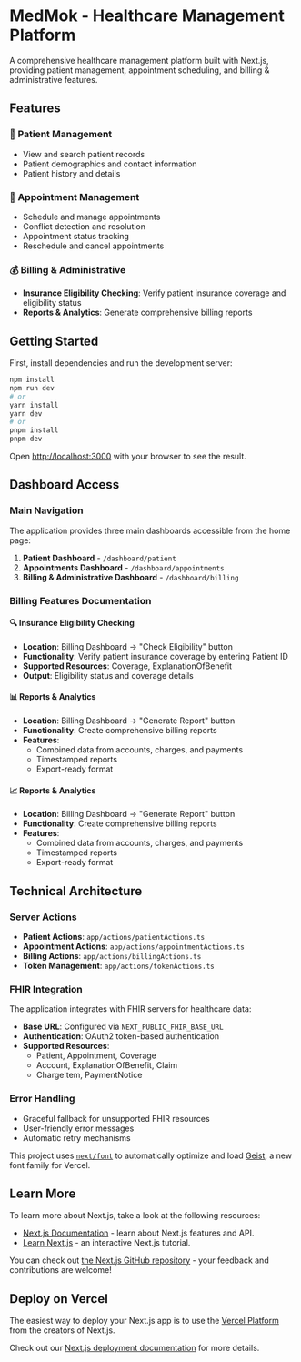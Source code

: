 # MedMok - Healthcare Management Platform

A comprehensive healthcare management platform built with Next.js, providing patient management, appointment scheduling, and billing & administrative features.

## Features

### 🏥 Patient Management
- View and search patient records
- Patient demographics and contact information
- Patient history and details

### 📅 Appointment Management
- Schedule and manage appointments
- Conflict detection and resolution
- Appointment status tracking
- Reschedule and cancel appointments

### 💰 Billing & Administrative
- **Insurance Eligibility Checking**: Verify patient insurance coverage and eligibility status
- **Reports & Analytics**: Generate comprehensive billing reports

## Getting Started

First, install dependencies and run the development server:

```bash
npm install
npm run dev
# or
yarn install
yarn dev
# or
pnpm install
pnpm dev
```

Open [http://localhost:3000](http://localhost:3000) with your browser to see the result.

## Dashboard Access

### Main Navigation
The application provides three main dashboards accessible from the home page:

1. **Patient Dashboard** - `/dashboard/patient`
2. **Appointments Dashboard** - `/dashboard/appointments`
3. **Billing & Administrative Dashboard** - `/dashboard/billing`

### Billing Features Documentation

#### 🔍 Insurance Eligibility Checking
- **Location**: Billing Dashboard → "Check Eligibility" button
- **Functionality**: Verify patient insurance coverage by entering Patient ID
- **Supported Resources**: Coverage, ExplanationOfBenefit
- **Output**: Eligibility status and coverage details

#### 📊 Reports & Analytics
- **Location**: Billing Dashboard → "Generate Report" button
- **Functionality**: Create comprehensive billing reports
- **Features**:
  - Combined data from accounts, charges, and payments
  - Timestamped reports
  - Export-ready format

#### 📈 Reports & Analytics
- **Location**: Billing Dashboard → "Generate Report" button
- **Functionality**: Create comprehensive billing reports
- **Features**:
  - Combined data from accounts, charges, and payments
  - Timestamped reports
  - Export-ready format

## Technical Architecture

### Server Actions
- **Patient Actions**: `app/actions/patientActions.ts`
- **Appointment Actions**: `app/actions/appointmentActions.ts`
- **Billing Actions**: `app/actions/billingActions.ts`
- **Token Management**: `app/actions/tokenActions.ts`

### FHIR Integration
The application integrates with FHIR servers for healthcare data:
- **Base URL**: Configured via `NEXT_PUBLIC_FHIR_BASE_URL`
- **Authentication**: OAuth2 token-based authentication
- **Supported Resources**:
  - Patient, Appointment, Coverage
  - Account, ExplanationOfBenefit, Claim
  - ChargeItem, PaymentNotice

### Error Handling
- Graceful fallback for unsupported FHIR resources
- User-friendly error messages
- Automatic retry mechanisms

This project uses [`next/font`](https://nextjs.org/docs/app/building-your-application/optimizing/fonts) to automatically optimize and load [Geist](https://vercel.com/font), a new font family for Vercel.

## Learn More

To learn more about Next.js, take a look at the following resources:

- [Next.js Documentation](https://nextjs.org/docs) - learn about Next.js features and API.
- [Learn Next.js](https://nextjs.org/learn) - an interactive Next.js tutorial.

You can check out [the Next.js GitHub repository](https://github.com/vercel/next.js) - your feedback and contributions are welcome!

## Deploy on Vercel

The easiest way to deploy your Next.js app is to use the [Vercel Platform](https://vercel.com/new?utm_medium=default-template&filter=next.js&utm_source=create-next-app&utm_campaign=create-next-app-readme) from the creators of Next.js.

Check out our [Next.js deployment documentation](https://nextjs.org/docs/app/building-your-application/deploying) for more details.

